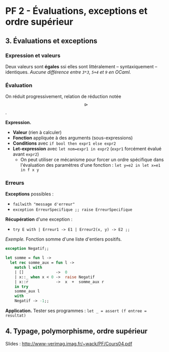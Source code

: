 # PF 2 - Évaluations, exceptions et ordre supérieur

## 3. Évaluations et exceptions

### Expression et valeurs

Deux valeurs sont **égales** ssi elles sont littéralement – syntaxiquement – identiques. *Aucune différence entre `3*3`, `5+4` et `9` en OCaml.*

### Évaluation

On réduit progressivement, relation de réduction notée $$\triangleright$$.

**Expression.**

- **Valeur** (rien à calculer)
- **Fonction** appliquée à des arguments (sous-expressions)
- **Conditions** avec `if bool then expr1 else expr2`
- **Let-expression** avec `let nom=expr1 in expr2` (`expr1` forcément évalué avant `expr2`)
  - On peut utiliser ce mécanisme pour forcer un ordre spécifique dans l'évaluation des paramètres d'une fonction : `let y=e2 in let x=e1 in f x y`

### Erreurs

**Exceptions** possibles :

- `failwith "message d'erreur"`
- `exception ErreurSpecifique ;; raise ErreurSpecifique`

**Récupération** d'une exception :

- `try E with | Erreur1 -> E1 | Erreur2(x, y) -> E2 ;;`


*Exemple.* Fonction somme d'une liste d'entiers positifs.

```ocaml
exception Negatif;;

let somme = fun l ->
  let rec somme_aux = fun l ->
    match l with
    | []              ->  0
    | x::_ when x < 0 ->  raise Negatif
    | x::r            ->  x  +  somme_aux r
    in try
    somme_aux l
    with
    Negatif -> -1;;
```

**Application.** Tester ses programmes : `let _ = assert (f entree = resultat)`

## 4. Typage, polymorphisme, ordre supérieur

Slides : <http://www-verimag.imag.fr/~wack/PF/Cours04.pdf>
